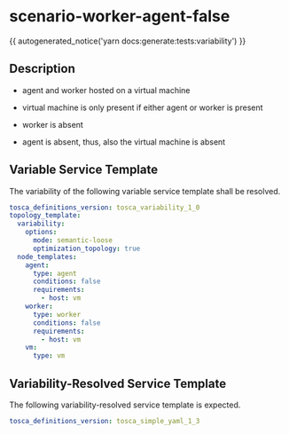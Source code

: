 # scenario-worker-agent-false

{{ autogenerated_notice('yarn docs:generate:tests:variability') }}

## Description

- agent and worker hosted on a virtual machine
- virtual machine is only present if either agent or worker is present
- worker is absent

- agent is absent, thus, also the virtual machine is absent


## Variable Service Template

The variability of the following variable service template shall be resolved.

```yaml linenums="1"
tosca_definitions_version: tosca_variability_1_0
topology_template:
  variability:
    options:
      mode: semantic-loose
      optimization_topology: true
  node_templates:
    agent:
      type: agent
      conditions: false
      requirements:
        - host: vm
    worker:
      type: worker
      conditions: false
      requirements:
        - host: vm
    vm:
      type: vm
```



## Variability-Resolved Service Template

The following variability-resolved service template is expected.

```yaml linenums="1"
tosca_definitions_version: tosca_simple_yaml_1_3
```

